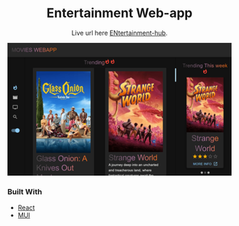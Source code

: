 <!-- Please update value in the {}  -->

<h1 align="center">Entertainment Web-app</h1>

<div align="center">
   Live url here <a href="https://poetic-profiterole-9f8a10.netlify.app/" target="_blank">ENtertainment-hub</a>.
</div>



![screenshot](./screenshot.png)

### Built With

<!-- This section should list any major frameworks that you built your project using. Here are a few examples.-->

- [React](https://reactjs.org/)
- [MUI](https://mui.com)
